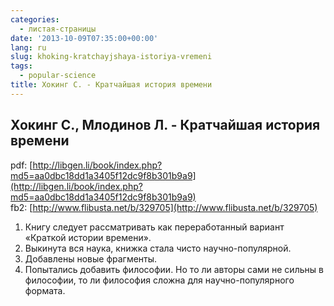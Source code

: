 ```yaml
---
categories:
  - листая-страницы
date: '2013-10-09T07:35:00+00:00'
lang: ru
slug: khoking-kratchayjshaya-istoriya-vremeni
tags:
  - popular-science
title: Хокинг С. - Кратчайшая история времени
---
```





## Хокинг С., Млодинов Л. - Кратчайшая история времени

pdf: [http://libgen.li/book/index.php?md5=aa0dbc18dd1a3405f12dc9f8b301b9a9](http://libgen.li/book/index.php?md5=aa0dbc18dd1a3405f12dc9f8b301b9a9)  
fb2: [http://www.flibusta.net/b/329705](http://www.flibusta.net/b/329705)

1. Книгу следует рассматривать как переработанный вариант «Краткой истории времени».
2. Выкинута вся наука, книжка стала чисто научно-популярной.
3. Добавлены новые фрагменты.
4. Попытались добавить философии. Но то ли авторы сами не сильны в философии, то ли философия сложна для научно-популярного формата.
